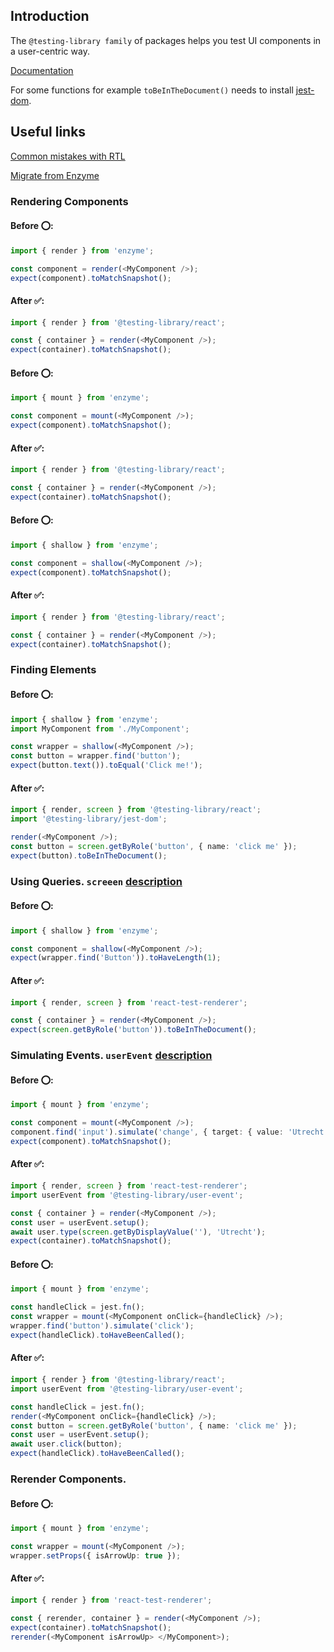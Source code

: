 ## Introduction
The `@testing-library family` of packages helps you test UI components in a user-centric way.

[Documentation](https://testing-library.com/)

For some functions for example `toBeInTheDocument()` needs to install [jest-dom](https://testing-library.com/docs/ecosystem-jest-dom/).

## Useful links
[Common mistakes with RTL](https://kentcdodds.com/blog/common-mistakes-with-react-testing-library)

[Migrate from Enzyme](https://testing-library.com/docs/react-testing-library/migrate-from-enzyme)

### Rendering Components

#### Before ⭕:
```ts
import { render } from 'enzyme';

const component = render(<MyComponent />);
expect(component).toMatchSnapshot();
```

#### After ✅:
```ts
import { render } from '@testing-library/react';

const { container } = render(<MyComponent />);
expect(container).toMatchSnapshot();
```

#### Before ⭕:
```ts
import { mount } from 'enzyme';

const component = mount(<MyComponent />);
expect(component).toMatchSnapshot();
```

#### After ✅:
```ts
import { render } from '@testing-library/react';

const { container } = render(<MyComponent />);
expect(container).toMatchSnapshot();
```

#### Before ⭕:
```ts
import { shallow } from 'enzyme';

const component = shallow(<MyComponent />);
expect(component).toMatchSnapshot();
```

#### After ✅:
```ts
import { render } from '@testing-library/react';

const { container } = render(<MyComponent />);
expect(container).toMatchSnapshot();
```

### Finding Elements

#### Before ⭕:
```ts
import { shallow } from 'enzyme';
import MyComponent from './MyComponent';

const wrapper = shallow(<MyComponent />);
const button = wrapper.find('button');
expect(button.text()).toEqual('Click me!');

```

#### After ✅:
```ts
import { render, screen } from '@testing-library/react';
import '@testing-library/jest-dom';

render(<MyComponent />);
const button = screen.getByRole('button', { name: 'click me' });
expect(button).toBeInTheDocument();
```


### Using Queries. `screeen` [description](https://testing-library.com/docs/queries/about/)

#### Before ⭕:
```ts
import { shallow } from 'enzyme';

const component = shallow(<MyComponent />);
expect(wrapper.find('Button')).toHaveLength(1);
```

#### After ✅:
```ts
import { render, screen } from 'react-test-renderer';

const { container } = render(<MyComponent />);
expect(screen.getByRole('button')).toBeInTheDocument();
```

### Simulating Events. `userEvent` [description](https://testing-library.com/docs/user-event/intro/)

#### Before ⭕:
```ts
import { mount } from 'enzyme';

const component = mount(<MyComponent />);
component.find('input').simulate('change', { target: { value: 'Utrecht' } });
expect(component).toMatchSnapshot();
```

#### After ✅:
```ts
import { render, screen } from 'react-test-renderer';
import userEvent from '@testing-library/user-event';

const { container } = render(<MyComponent />);
const user = userEvent.setup();
await user.type(screen.getByDisplayValue(''), 'Utrecht');
expect(container).toMatchSnapshot();
```

#### Before ⭕:
```ts
import { mount } from 'enzyme';

const handleClick = jest.fn();
const wrapper = mount(<MyComponent onClick={handleClick} />);
wrapper.find('button').simulate('click');
expect(handleClick).toHaveBeenCalled();
```

#### After ✅:
```ts
import { render } from '@testing-library/react';
import userEvent from '@testing-library/user-event';

const handleClick = jest.fn();
render(<MyComponent onClick={handleClick} />);
const button = screen.getByRole('button', { name: 'click me' });
const user = userEvent.setup();
await user.click(button);
expect(handleClick).toHaveBeenCalled();
```

### Rerender Components.

#### Before ⭕:
```ts
import { mount } from 'enzyme';

const wrapper = mount(<MyComponent />);
wrapper.setProps({ isArrowUp: true });
```

#### After ✅:
```ts
import { render } from 'react-test-renderer';

const { rerender, container } = render(<MyComponent />);
expect(container).toMatchSnapshot();
rerender(<MyComponent isArrowUp> </MyComponent>);
```



